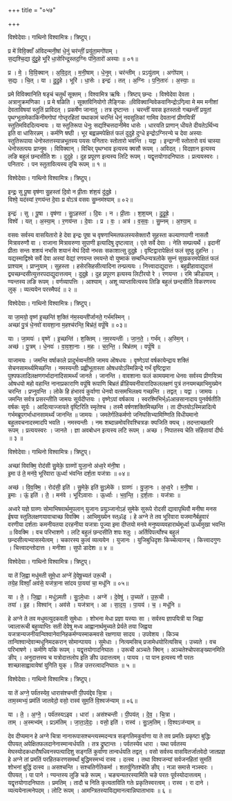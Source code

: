 +++
title = "०५७"

+++


विश्वेदेवाः। गाथिनो विश्वामित्रः। त्रिष्टुप्।

प्र मे॑ विवि॒क्वाँ अ॑विदन्मनी॒षां धे॒नुं चर॑न्तीं॒ प्रयु॑ता॒मगो॑पाम् ।  
स॒द्यश्चि॒द्या दु॑दु॒हे भूरि॑ धा॒सेरिन्द्र॒स्तद॒ग्निः प॑नि॒तारो॑ अस्याः ॥ ०१॥

प्र । मे॒ । वि॒वि॒क्वान् । अ॒वि॒द॒त् । म॒नी॒षाम् । धे॒नुम् । चर॑न्तीम् । प्रऽयु॑ताम् । अगो॑पाम् ।  
स॒द्यः । चि॒त् । या । दु॒दु॒हे । भूरि॑ । धा॒सेः । इन्द्रः॑ । तत् । अ॒ग्निः । प॒नि॒तारः॑ । अ॒स्याः॒ ॥

प्रमे विविक्वानिति षडृचं चतुर्थं सूक्तम् । विश्वामित्र ऋषिः । त्रिष्टप् छन्दः । विश्वेदेवा देवता । अत्रानुक्रमणिका । प्र मे षळिति । सूक्तविनियोगो लैङ्गिकः ॥विविक्वान्विवेकवानिन्द्रोऽगिन्र्वा मे मम मनीशां देवताविषयां स्तुतिं प्राविदत् । प्रकर्षेण जानातु । तत्र दृष्टान्तः । चरन्तीं यवस इतस्ततो गच्छन्तीं प्रयुतां पृथग्भूतामेकाकिनीमगोपां गोप्तृरहितां यथाकामं चरन्तिं धेनुं नवसूतिकां गामिव देवतानां प्रीणयित्रीं स्तुतिमविददित्यन्वयः । या स्तुतिरूपा धेनुः सद्यश्चित्तदानीमेव धासेः । धारयति प्राणान् धीयते दीयतेऽर्थिभ्य इति वा धासिरन्नम् । कर्मणि षष्ठी । भूर बह्वन्नमपेक्षितं फलं दुदुहे दुग्धे इन्द्रोऽग्निरन्ये च देवा अस्याः स्तुतिरूपाया धेनोस्तत्तस्यान्नभूतस्य पयसः पनितारः स्तोतारो भवन्ति । यद्वा । इन्द्राग्नी स्तोतारो वयं चास्या धेनोस्तत्पयः प्राप्नुमः । विविक्वान् । विचिर् पृथग्भाव इत्यस्य क्वसौ रूपम् । अविदत् । विदज्ञान इत्यस्य लङि बहुलं छन्दसीति शः । दुदुहे । दुह प्रपूरण इत्यस्य लिटि रूपम् । यद्वृत्तयोगादनिघातः । प्रत्ययस्वरः । पनितारः । पन स्तुतावित्यस्य तृचि रूपम् ॥ १ ॥

विश्वेदेवाः। गाथिनो विश्वामित्रः। त्रिष्टुप्।

इन्द्रः॒ सु पू॒षा वृष॑णा सु॒हस्ता॑ दि॒वो न प्री॒ताः श॑श॒यं दु॑दुह्रे ।  
विश्वे॒ यद॑स्यां र॒णय॑न्त दे॒वाः प्र वोऽत्र॑ वसवः सु॒म्नम॑श्याम् ॥ ०२॥

इन्द्रः॑ । सु । पू॒षा । वृष॑णा । सु॒ऽहस्ता॑ । दि॒वः । न । प्री॒ताः । श॒श॒यम् । दु॒दु॒ह्रे॒ ।  
विश्वे॑ । यत् । अ॒स्या॒म् । र॒णय॑न्त । दे॒वाः । प्र । वः॒ । अत्र॑ । व॒स॒वः॒ । सु॒म्नम् । अ॒श्या॒म् ॥

वसवः सर्वस्य वासयितारो हे देवा इन्द्रः पूषा च वृषणाभिमतफलस्यसेक्तारौ सुहस्ता कल्याणपाणी नासतौ मित्रावरुणौ वा । राजाना मित्रावरुणा सुपाणी इत्यादिषु दृष्टत्वात् । एते सर्वे देवाः । नेति सम्प्रत्यर्थे । इदानीं प्रीताः सन्तः शशयं नभसि शयानं मेघं दिवो नभसः सकाशात्सु दुदुह्रे । वृष्टिद्वारापेक्षितं फलं सुष्ठु दुहन्ति । यद्यस्माद्विश्वे सर्वे देवा अस्यां वेद्यां रणयन्त रमयन्ते वो युष्माकं सम्बन्धिन्यत्रलोके सुम्नं सुखकरमपेक्षितं फलं प्राश्याम् । प्राप्नुयाम् । सुहस्ता । हसेरसिहसीत्यादिना तन्प्रत्ययः । नित्त्वादाद्युदात्तः । बहुव्रीहावाद्युदात्तं द्व्यच्छन्दसीत्युत्तरपदाद्युदात्तत्वम् । दुदुह्रे । दुह प्रपूरण इत्यस्य लिटीरयो रे । रणयन्त । रमि क्रीडायाम् । ण्यन्तस्य लङि रूपम् । वर्णव्यापत्तिः । आश्याम् । अशू व्याप्तावित्यस्य लिङि बहुलं छन्दसीति विकरणस्य लुक् । व्यत्ययेन परस्मैपदं ॥ २ ॥

विश्वेदेवाः। गाथिनो विश्वामित्रः। त्रिष्टुप्।

या जा॒मयो॒ वृष्ण॑ इ॒च्छन्ति॑ श॒क्तिं न॑म॒स्यन्ती॑र्जानते॒ गर्भ॑मस्मिन् ।  
अच्छा॑ पु॒त्रं धे॒नवो॑ वावशा॒ना म॒हश्च॑रन्ति॒ बिभ्र॑तं॒ वपूं॑षि ॥ ०३॥

याः । जा॒मयः॑ । वृष्णे॑ । इ॒च्छन्ति॑ । श॒क्तिम् । न॒म॒स्यन्तीः॑ । जा॒न॒ते॒ । गर्भ॑म् । अ॒स्मि॒न् ।  
अच्छ॑ । पु॒त्रम् । धे॒नवः॑ । वा॒व॒शा॒नाः । म॒हः । च॒र॒न्ति॒ । बिभ्र॑तम् । वपूं॑षि ॥

याजामयः । जमन्ति वर्षाकाले प्रादुर्भव्वन्तीति जामय ऒषधयः । वृष्णेऽपां वर्षकायेन्द्राय शक्तिं सेचनसामर्थ्यमिच्छन्ति । नमस्यन्तीः प्रह्वीभूतास्ता ओषधयोऽस्मिन्निन्द्रे गर्भं वृष्टिद्वारा पुश्पफलादिलक्षणगर्भादानादिसामर्थ्यं जानते । जानन्ति । वावशानाः फलं कामयमाना धेनवः सर्वस्य प्रीणयित्र्य ओषधयो महो वहान्ति नानाप्रकाराणि वपूंषि रूपाणि बिभ्रतं व्रीहियवनीवारादिफललक्षणं पुत्रं तनयमच्छाभिमुख्येन चरन्ति । प्रप्नुवन्ति । लोके हि हंभारवं कुर्वाणा धेनवो वत्समभिलक्ष्य गच्छन्ति । तद्वत् । यद्वा । जामयः । जमन्ति सर्वत्र प्रसरन्तीति जामयः सूर्यदीप्तयः । वृष्णेऽपां वर्षकाय । स्वरश्मिभिर्भ्ॐआन्रसानादाय पुनर्वर्षतीति वर्षकः सूर्यः । आदित्याज्जायते वृष्टिरिति स्मृतेश्च । तस्मै वर्षणशक्तिमिच्छन्ति । ता दीप्तयोऽस्मिन्नादित्ये गर्भमब्रूपगर्भाधानसामर्थ्यं जानन्ति ॥ जामयः । जमतेर्गतिकर्मणो जनिघसिभ्यामिण्णिति विधीयमानो बहुलवचनादस्मादपि भवति । नमस्यन्तीः । नमः शब्दान्नमोवरिवश्चित्रङः क्यजिति क्यच् । तदन्ताच्छतरि रूपम् । प्रत्ययस्वरः । जानते । ज्ञा अवबोधन इत्यस्य लटि रूपम् । अच्छ । निपातस्य चेति संहितायां दीर्घः ॥ ३ ॥

विश्वेदेवाः। गाथिनो विश्वामित्रः। त्रिष्टुप्।

अच्छा॑ विवक्मि॒ रोद॑सी सु॒मेके॒ ग्राव्णो॑ युजा॒नो अ॑ध्व॒रे म॑नी॒षा ।  
इ॒मा उ॑ ते॒ मन॑वे॒ भूरि॑वारा ऊ॒र्ध्वा भ॑वन्ति दर्श॒ता यज॑त्राः ॥ ०४॥

अच्छ॑ । वि॒व॒क्मि॒ । रोद॑सी॒ इति॑ । सु॒मेके॒ इति॑ सु॒ऽमेके॑ । ग्राव्णः॑ । यु॒जा॒नः । अ॒ध्व॒रे । म॒नी॒षा ।  
इ॒माः । ऊं॒ इति॑ । ते॒ । मन॑वे । भूरि॑ऽवाराः । ऊ॒र्ध्वाः । भ॒व॒न्ति॒ । द॒र्श॒ताः । यज॑त्राः ॥

अध्वरे यज्ञे ग्राव्णः सोमाभिषवार्थमुपलान् युजानः प्रयुञ्जानोऽहं सुमेके सुरूपे रोदसी द्यावापृथिवौ मनीषा मनस ईषया स्तुतिलक्षणयावाचाच्छ विवक्मि । आभिमुख्येन स्त्ॐइ । हे अग्ने ते तव भूरिवारा यजमानैर्बहुवारं वरणीया दर्शताः कमनीयतया दरहनीया यजत्राः पूज्या इमा दीप्तयो मनवे मनुष्यव्यवहारार्थमूर्ध्वा ऊर्ध्वमुखा भवन्ति ॥ विवक्मि । वच परिभाशणे । लटि बहुलं छन्दसीति शपः श्लुः । अर्तिपिपर्त्योश्च बहुलं छन्दसीत्यभ्यासस्येत्वम् । चकारस्य कुत्वं व्यत्ययेन । युजानः । युजिबुधिदृशः किच्चेत्यानच् । कित्त्वादगुणः । चित्त्वादन्तोदात्तः । मनीशा । सुपो डादेशः ॥ ४ ॥

विश्वेदेवाः। गाथिनो विश्वामित्रः। त्रिष्टुप्।

या ते॑ जि॒ह्वा मधु॑मती सुमे॒धा अग्ने॑ दे॒वेषू॒च्यत॑ उरू॒ची ।  
तये॒ह विश्वाँ॒ अव॑से॒ यज॑त्रा॒ना सा॑दय पा॒यया॑ चा॒ मधू॑नि ॥ ०५॥

या । ते॒ । जि॒ह्वा । मधु॑ऽमती । सु॒ऽमे॒धाः । अग्ने॑ । दे॒वेषु॑ । उ॒च्यते॑ । उ॒रू॒ची ।  
तया॑ । इ॒ह । विश्वा॑न् । अव॑से । यज॑त्रान् । आ । सा॒द॒य॒ । पा॒यय॑ । च॒ । मधू॑नि ॥

हे अग्ने ते तव मधुमत्युदकवती सुमेधाः । शोभना मेधा प्रज्ञा यस्याः सा । सर्वस्य ज्ञापयित्री या जिह्वा ज्वालारूची बहुव्याप्तिः सती देवेषु मध्य आह्वानार्थमुच्यते प्रेर्यते तया जिह्वया यजत्रान्यजनीयान्विश्वानेवानिहकर्मण्यस्माकमवसे रक्षणाया सादय । उपवेशय । किञ्च तान्विश्वान्देवान्मधूनिमदकरान् सोमान्पायय । सुमेधाः । नित्यमसिच् प्रजामेधयोरित्यसिच् । उच्यते । वच परिभाषणे । कर्मणि यकि रूपम् । यद्वृत्तयोगादनिघातः । उरूची अञ्चतेः क्विन् । अञ्चतेश्चोपसङ्ख्यानमिति ङीप् । अनुदात्तस्य च यत्रोदात्तलोप इति ङीप उदात्तत्वम् । पायय । पा पान इत्यस्य णौ परतः शाच्छासाह्वावावेषां युगिति युक् । तिङ उत्तरत्वादनिघातः ॥ ५ ॥

विश्वेदेवाः। गाथिनो विश्वामित्रः। त्रिष्टुप्।

या ते॑ अग्ने॒ पर्व॑तस्येव॒ धारास॑श्चन्ती पी॒पय॑द्देव चि॒त्रा ।  
ताम॒स्मभ्यं॒ प्रम॑तिं जातवेदो॒ वसो॒ रास्व॑ सुम॒तिं वि॒श्वज॑न्याम् ॥ ०६॥

या । ते॒ । अ॒ग्ने॒ । पर्व॑तस्यऽइव । धारा॑ । अस॑श्चन्ती । पी॒पय॑त् । दे॒व॒ । चि॒त्रा ।  
ताम् । अ॒स्मभ्य॑म् । प्रऽम॑तिम् । जा॒त॒ऽवे॒दः॒ । वसो॒ इति॑ । रास्व॑ । सु॒ऽम॒तिम् । वि॒श्वऽज॑न्याम् ॥

देव दीप्यमान हे अग्ने चित्रा नानारूपासश्चन्त्यस्मदन्यत्र सङ्गतिमकुर्वाणा या ते तव प्रमतिः प्रकृष्टा बुद्धिः पीपयत् अपेक्षितफलदानेनास्मान्वर्धयति । तत्र द्रुष्टान्तः । पर्वतस्येव धारा । यथा पर्वतस्य मेघस्योदकधारौषधिवनस्पत्यादिशु सङ्गतिं कुर्वाणा तान्वर्धयति तद्वत् । वसो सर्वस्य वासयितर्जातवेदो जातप्रज्ञ हे अग्ने तां प्रमतिं परहितकरणसमर्थां बुद्धिमस्मभ्यं रास्व । दत्स्व । तथा विश्वजन्यां सर्वजनहितां सुमतिं शोभनां बुद्धिं दत्स्व ॥ असश्चन्ति । सश्चतिर्गतिकर्मा । शतर्युगितश्चेति ङीप् । नञा समासे नञ्स्वरः । पीपयत् । पा पाने । ण्यन्तस्य लुङि चङे रूपम् । चङ्यन्यतरस्यामिति चङे परतः पूर्वस्योदात्तत्वम् । यद्वृत्तयोगादनिघातः । प्रमतिम् । तादौ च निति कृत्यताविति गतेः प्रकृतिस्वरत्वम् । रास्व । रा दाने । व्यत्ययेनात्मनेपदम् । लोटि रूपम् । आमन्त्रितस्याविद्यमानत्वान्निघाताभावः ॥ ६ ॥